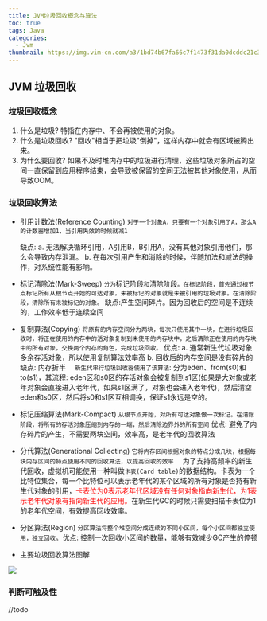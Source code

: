 ```yaml
---
title: JVM垃圾回收概念与算法
toc: true
tags: Java
categories:
  - Jvm
thumbnail: https://img.vim-cn.com/a3/1bd74b67fa66c7f1473f31da0dcddc21c342b7.png
---
```

## JVM 垃圾回收

### 垃圾回收概念
  1. 什么是垃圾? 特指在内存中、不会再被使用的对象。
  2. 什么是垃圾回收? "回收"相当于把垃圾"倒掉"，这样内存中就会有区域被腾出来。
  3. 为什么要回收? 如果不及时堆内存中的垃圾进行清理，这些垃圾对象所占的空间一直保留到应用程序结束，会导致被保留的空间无法被其他对象使用，从而导致OOM。
  
### 垃圾回收算法

- 引用计数法(Reference Counting)
  `对于一个对象A，只要有一个对象引用了A，那么A的计数器增加1，当引用失效的时候就减1`

  缺点: a. 无法解决循环引用，A引用B，B引用A，没有其他对象引用他们，那么会导致内存泄漏。 b. 在每次引用产生和消除的时候，伴随加法和减法的操作，对系统性能有影响。

- 标记清除法(Mark-Sweep)
  `分为`标记阶段`和`清除阶段`。在标记阶段，首先通过根节点标记所有从根节点开始的可达对象，未被标记的对象就是未被引用的垃圾对象。在清除阶段，清除所有未被标记的对象。`
  缺点:产生空间碎片。因为回收后的空间是不连续的，工作效率低于连续空间
  <!-- more -->

- 复制算法(Copying)
  `将原有的内存空间分为两块，每次只使用其中一块，在进行垃圾回收时，将正在使用的内存中的活对象复制到未使用的内存块中，之后清除正在使用的内存块中的所有对象，交换两个内存的角色，完成垃圾回收。`
  优点: a. 通常新生代垃圾对象多余存活对象，所以使用复制算法效率高 b. 回收后的内存空间是没有碎片的
  缺点: 内存折半
  &emsp;`新生代串行垃圾回收器使用了该算法`: 分为eden、from(s0)和to(s1)，其流程: eden区和s0区的存活对象会被复制到s1区(如果是大对象或老年对象会直接进入老年代，如果s1区满了，对象也会进入老年代)，然后清空eden和s0区，然后将s0和s1区互相调换，保证s1永远是空的。

- 标记压缩算法(Mark-Compact)
  `从根节点开始，对所有可达对象做一次标记。在清除阶段，将所有的存活对象压缩到内存的一端，然后清除边界外的所有空间`
  优点: 避免了内存碎片的产生，不需要两块空间，效率高，是老年代的回收算法

- 分代算法(Generational Collecting)
  `它将内存区间根据对象的特点分成几块，根据每块内存区间的特点使用不同的回收算法，以提高回收的效率`
  &emsp;为了支持高频率的新生代回收，虚拟机可能使用一种叫做`卡表(Card table)`的数据结构。卡表为一个比特位集合，每一个比特位可以表示老年代的某个区域的所有对象是否持有新生代对象的引用，<font style="color: red">卡表位为0表示老年代区域没有任何对象指向新生代，为1表示老年代对象有指向新生代的应用。</font>在新生代GC的时候只需要扫描卡表位为1的老年代空间，有效提高回收效率。

- 分区算法(Region)
  `分区算法将整个堆空间分成连续的不同小区间，每个小区间都独立使用，独立回收`。优点: 控制一次回收小区间的数量，能够有效减少GC产生的停顿

- 主要垃圾回收算法图解

<img src="https://img.vim-cn.com/f0/c36e90fcb194544a1895722274d2b474556cf6.png">

### 判断可触及性
  //todo